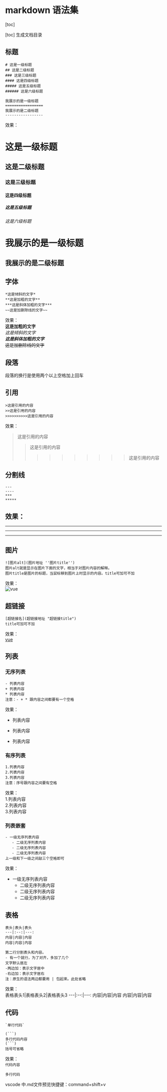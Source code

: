 # markdown 语法集
[toc]

[toc] 生成文档目录

## 标题
```
# 这是一级标题
## 这是二级标题
### 这是三级标题
#### 这是四级标题
##### 这是五级标题
###### 这是六级标题

我展示的是一级标题
=================
我展示的是二级标题
-----------------
```
效果：  
# 这是一级标题  
## 这是二级标题  
### 这是三级标题  
#### 这是四级标题  
##### 这是五级标题  
###### 这是六级标题  

我展示的是一级标题
=================
我展示的是二级标题
-----------------


## 字体
```
*这是倾斜的文字*
**这是加粗的文字**
***这是斜体加粗的文字***
~~这是加删除线的文字~~
```
效果：  
**这是加粗的文字**  
*这是倾斜的文字*  
***这是斜体加粗的文字***  
~~这是加删除线的文字~~  


## 段落
段落的换行是使用两个以上空格加上回车


## 引用
```
>这是引用的内容
>>这是引用的内容
>>>>>>>>>>这是引用的内容
```
效果：  
>这是引用的内容
>>这是引用的内容
>>>>>>>>>>这是引用的内容


## 分割线
```
---
----
***
*****
```
效果：  
---
----
***
*****


## 图片
```
![图片alt](图片地址 ''图片title'')
图片alt就是显示在图片下面的文字，相当于对图片内容的解释。
图片title是图片的标题，当鼠标移到图片上时显示的内容。title可加可不加
```
效果：  
![vue](https://ss0.baidu.com/73x1bjeh1BF3odCf/it/u=1681391545,4187928589&amp;fm=85 'vue')


## 超链接
```
[超链接名](超链接地址 "超链接title")
title可加可不加
```
效果：  
[vue](https://vuejs.org/ "vue官网")


## 列表
### 无序列表
```
- 列表内容
+ 列表内容
* 列表内容
注意：- + * 跟内容之间都要有一个空格
```
效果：  
- 列表内容
+ 列表内容
* 列表内容

### 有序列表
```
1.列表内容
2.列表内容
3.列表内容
注意：序号跟内容之间要有空格
```
效果：  
1.列表内容  
2.列表内容  
3.列表内容  


### 列表嵌套
```
- 一级无序列表内容   
   - 二级无序列表内容  
   - 二级无序列表内容  
   - 二级无序列表内容  
上一级和下一级之间敲三个空格即可   
```
效果：  
- 一级无序列表内容   
   - 二级无序列表内容  
   - 二级无序列表内容  
   - 二级无序列表内容  


##  表格
```
表头|表头|表头
---|:--:|---:
内容|内容|内容
内容|内容|内容

第二行分割表头和内容。
- 有一个就行，为了对齐，多加了几个
文字默认居左
-两边加：表示文字居中
-右边加：表示文字居右
注：原生的语法两边都要用 | 包起来。此处省略
```
效果：  
表格表头1|表格表头2|表格表头3
---|:--:|---:
内容|内容|内容
内容|内容|内容

## 代码
```
`单行代码`

(```)
多行代码内容
(```)
括号可省略
```
效果：  
`代码内容`
```
多行代码
```

vscode 中.md文件预览快捷键：command+shift+v


<!-- ## 流程图
```
```flow
st=>start: 开始
op=>operation: My Operation
cond=>condition: Yes or No?
e=>end
st->op->cond
cond(yes)->e
cond(no)->op
&```
```
效果：  
```flow
st=>start: 开始
op=>operation: My Operation
cond=>condition: Yes or No?
e=>end
st->op->cond
cond(yes)->e
cond(no)->op
&``` -->